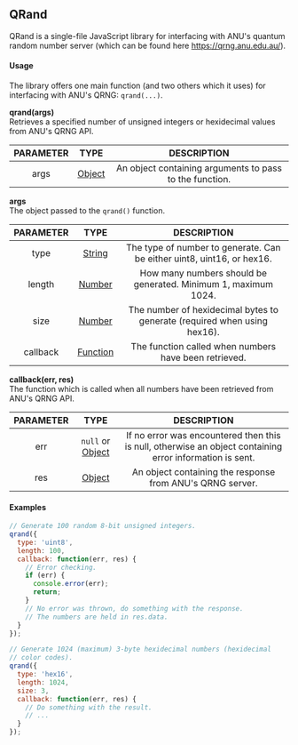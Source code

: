 ## QRand

QRand is a single-file JavaScript library for interfacing with ANU's quantum
random number server (which can be found here https://qrng.anu.edu.au/).

#### Usage

The library offers one main function (and two others which it uses) for
interfacing with ANU's QRNG: `qrand(...)`.

**qrand(args)**  
Retrieves a specified number of unsigned integers or hexidecimal values from
ANU's QRNG API.

| PARAMETER |   TYPE   | DESCRIPTION                                             |
| :-------: | :------: | :-----------------------------------------------------: |
| args      | [Object] | An object containing arguments to pass to the function. |

**args**  
The object passed to the `qrand()` function.

| PARAMETER |    TYPE    | DESCRIPTION                                                              |
| :-------: | :--------: | :----------------------------------------------------------------------: |
| type      | [String]   | The type of number to generate. Can be either uint8, uint16, or hex16.   |
| length    | [Number]   | How many numbers should be generated. Minimum 1, maximum 1024.           |
| size      | [Number]   | The number of hexidecimal bytes to generate (required when using hex16). |
| callback  | [Function] | The function called when numbers have been retrieved.                    |

**callback(err, res)**  
The function which is called when all numbers have been retrieved from ANU's
QRNG API.

| PARAMETER |    TYPE            | DESCRIPTION |
| :-------: | :----------------: | :---------: |
| err       | `null` or [Object] | If no error was encountered then this is null, otherwise an object containing error information is sent. |
| res       | [Object]         | An object containing the response from ANU's QRNG server. |

#### Examples

```javascript
// Generate 100 random 8-bit unsigned integers.
qrand({
  type: 'uint8',
  length: 100,
  callback: function(err, res) {
    // Error checking.
    if (err) {
      console.error(err);
      return;
    }
    // No error was thrown, do something with the response.
    // The numbers are held in res.data.
  }
});

// Generate 1024 (maximum) 3-byte hexidecimal numbers (hexidecimal
// color codes).
qrand({
  type: 'hex16',
  length: 1024,
  size: 3,
  callback: function(err, res) {
    // Do something with the result.
    // ...
  }
});
```

[Object]: https://developer.mozilla.org/en-US/docs/Web/JavaScript/Reference/Global_Objects/Object
[String]: https://developer.mozilla.org/en-US/docs/Web/JavaScript/Reference/Global_Objects/String
[Number]: https://developer.mozilla.org/en-US/docs/Web/JavaScript/Reference/Global_Objects/Number
[Function]: https://developer.mozilla.org/en-US/docs/Web/JavaScript/Reference/Global_Objects/Function
